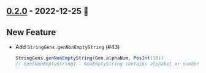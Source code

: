## [0.2.0](https://github.com/Kevin-Lee/scala-hedgehog-extra/issues?utf8=%E2%9C%93&q=is%3Aissue+is%3Aclosed+-label%3Ainvalid+milestone%3Am2) - 2022-12-25 🎄

## New Feature
* Add `StringGens.genNonEmptyString` (#43)
  ```scala
  StringGens.genNonEmptyString(Gen.alphaNum, PosInt(10))
  // Gen[NonEmptyString] - NonEmptyString contains alphabet or number with the max length up to 10
  ```
